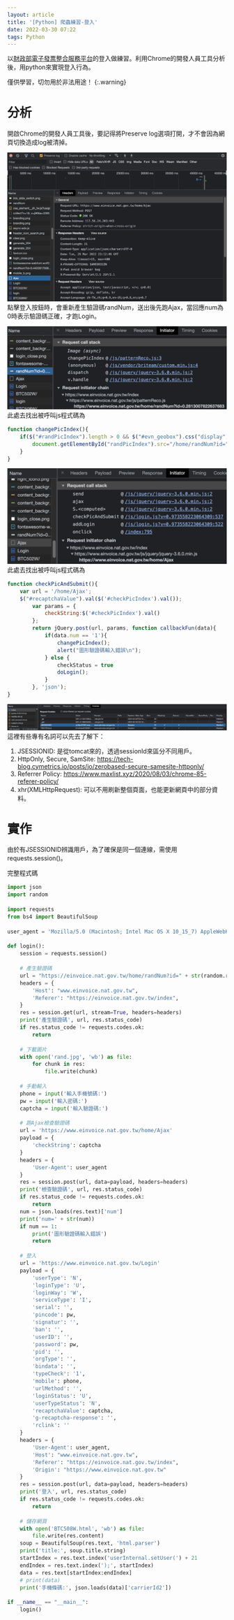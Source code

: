 ```yaml
---
layout: article
title: '[Python] 爬蟲練習-登入'
date: 2022-03-30 07:22
tags: Python
---
```

以[財政部電子發票整合服務平台](https://www.einvoice.nat.gov.tw/)的登入做練習。利用Chrome的開發人員工具分析後，用python來實現登入行為。
<!--more-->

僅供學習，切勿用於非法用途！
{:.warning}

# 分析

開啟Chrome的開發人員工具後，要記得將Preserve log選項打開，才不會因為網頁切換造成log被清掉。

![](/assets/invoice_login.png)
點擊登入按鈕時，會重新產生驗證碼randNum，送出後先跑Ajax，當回應num為0時表示驗證碼正確，才跑Login。

![](/assets/invoice_rand.png)
此處去找出被呼叫js程式碼為
```js
function changePicIndex(){
    if($("#randPicIndex").length > 0 && $("#evn_geobox").css("display") == "table"){
        document.getElementById("randPicIndex").src="/home/randNum?id="+Math.random(); 
    }
}
```

![](/assets/invoice_ajax.png)
此處去找出被呼叫js程式碼為
```js
function checkPicAndSubmit(){
    var url = '/home/Ajax';
    $("#recaptchaValue").val($('#checkPicIndex').val());
        var params = {
            checkString:$('#checkPicIndex').val()
        };
        return jQuery.post(url, params, function callbackFun(data){
            if(data.num == '1'){
                changePicIndex();
                alert("圖形驗證碼輸入錯誤\n");
            } else {
                checkStatus = true
                doLogin();
            }
        }, 'json');
}
```

![](/assets/invoice_cookie.png)
這裡有些專有名詞可以先去了解下：
1. JSESSIONID: 是從tomcat來的，透過sessionId來區分不同用戶。
2. HttpOnly, Secure, SamSite: <https://tech-blog.cymetrics.io/posts/jo/zerobased-secure-samesite-httponly/>
3. Referrer Policy: <https://www.maxlist.xyz/2020/08/03/chrome-85-referer-policy/>
4. xhr(XMLHttpRequest): 可以不用刷新整個頁面，也能更新網頁中的部分資料。

# 實作

由於有JSESSIONID辨識用戶，為了確保是同一個連線，需使用requests.session()。

完整程式碼
```python
import json
import random

import requests
from bs4 import BeautifulSoup

user_agent = 'Mozilla/5.0 (Macintosh; Intel Mac OS X 10_15_7) AppleWebKit/537.36 (KHTML, like Gecko) Chrome/99.0.4844.83 Safari/537.36'

def login():
    session = requests.session()
    
    # 產生驗證碼
    url = "https://einvoice.nat.gov.tw/home/randNum?id=" + str(random.random())
    headers = {
        'Host': "www.einvoice.nat.gov.tw",
        'Referer': "https://einvoice.nat.gov.tw/index",
    }
    res = session.get(url, stream=True, headers=headers)
    print('產生驗證碼', url, res.status_code)
    if res.status_code != requests.codes.ok:
        return

    # 下載圖片
    with open('rand.jpg', 'wb') as file:
        for chunk in res:
            file.write(chunk)
    
    # 手動輸入
    phone = input('輸入手機號碼:')
    pw = input('輸入密碼:')
    captcha = input('輸入驗證碼:')
    
    # 跑Ajax檢查驗證碼
    url = 'https://www.einvoice.nat.gov.tw/home/Ajax'
    payload = {
        'checkString': captcha
    }
    headers = {
        'User-Agent': user_agent
    }
    res = session.post(url, data=payload, headers=headers)
    print('檢查驗證碼', url, res.status_code)
    if res.status_code != requests.codes.ok:
        return
    num = json.loads(res.text)['num']
    print('num=' + str(num))
    if num == 1:
        print('圖形驗證碼輸入錯誤')
        return
    
    # 登入
    url = 'https://www.einvoice.nat.gov.tw/Login'
    payload = {
        'userType': 'N',
        'loginType': 'U',
        'loginWay': 'W',
        'serviceType': 'I',
        'serial': '',
        'pincode': pw,
        'signatur': '',
        'ban': '',
        'userID': '',
        'password': pw,
        'pid': '',
        'orgType': '',
        'bindata': '',
        'typeCheck': '1',
        'mobile': phone,
        'urlMethod': '',
        'loginStatus': 'U',
        'userTypeStatus': 'N',
        'recaptchaValue': captcha,
        'g-recaptcha-response': '',
        'rclink': ''
    }
    headers = {
        'User-Agent': user_agent,
        'Host': "www.einvoice.nat.gov.tw",
        'Referer': "https://einvoice.nat.gov.tw/index",
        'Origin': "https://www.einvoice.nat.gov.tw"
    }
    res = session.post(url, data=payload, headers=headers)
    print('登入', url, res.status_code)
    if res.status_code != requests.codes.ok:
        return
    
    # 儲存網頁
    with open('BTC508W.html', 'wb') as file:
        file.write(res.content)
    soup = BeautifulSoup(res.text, 'html.parser')
    print('title:', soup.title.string)
    startIndex = res.text.index('userInternal.setUser(') + 21
    endIndex = res.text.index(');', startIndex)
    data = res.text[startIndex:endIndex]
    # print(data)
    print('手機條碼:', json.loads(data)['carrierId2'])

if __name__ == "__main__":
    login()
```